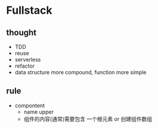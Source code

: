 # Fullstack

## thought

- TDD
- reuse
- serverless
- refactor
- data structure more compound, function more simple

## rule

- compontent
  - name upper
  - 组件的内容(通常)需要包含 一个根元素 or 创建组件数组